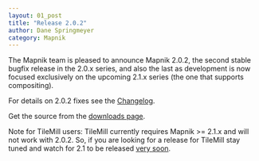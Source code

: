```yaml
---
layout: 01_post
title: "Release 2.0.2"
author: Dane Springmeyer
category: Mapnik
---
```


The Mapnik team is pleased to announce Mapnik 2.0.2, the second stable bugfix release in the 2.0.x series, and also the last as development is now focused exclusively on the upcoming 2.1.x series (the one that supports compositing).

For details on 2.0.2 fixes see the [Changelog](https://github.com/mapnik/mapnik/wiki/Release2.0.2).

Get the source from the [downloads page](http://mapnik.org/download/).

Note for TileMill users: TileMill currently requires Mapnik >= 2.1.x and will not work with 2.0.2. So, if you are looking for a release for TileMill stay tuned and watch for 2.1 to be released [very soon](https://github.com/mapnik/mapnik/issues?milestone=8&state=open).
